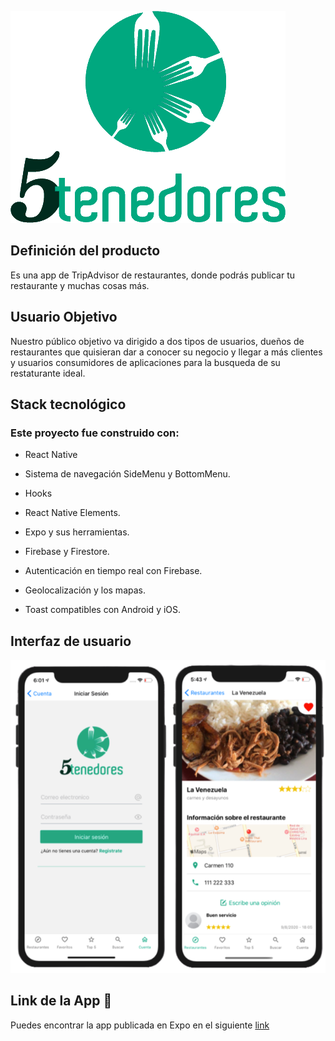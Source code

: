![](./assets/img/logo-5.png)

## Definición del producto

Es una app de TripAdvisor de restaurantes, donde podrás publicar tu restaurante y muchas cosas más.

## Usuario Objetivo

Nuestro público objetivo va dirigido a dos tipos de usuarios, dueños de restaurantes que quisieran dar a conocer su negocio y llegar a más clientes y usuarios consumidores de aplicaciones para la busqueda de su restaturante ideal.

## Stack tecnológico

### Este proyecto fue construido con:

- React Native

- Sistema de navegación SideMenu y BottomMenu.

- Hooks

- React Native Elements.

- Expo y sus herramientas.

- Firebase y Firestore.

- Autenticación en tiempo real con Firebase.

- Geolocalización y los mapas.

- Toast compatibles con Android y iOS.

## Interfaz de usuario

![](./assets/img/demo1.png)

## Link de la App 📱

Puedes encontrar la app publicada en Expo en el siguiente [link](https://expo.io/@corinavaras/5-tenedores)
